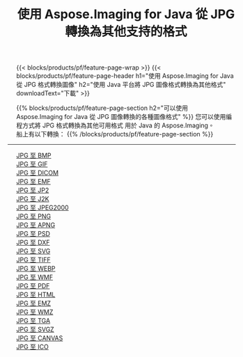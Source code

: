 ﻿---
title: 使用 Aspose.Imaging for Java 從 JPG 轉換為其他支持的格式 
weight: 3920
url: /zh-hant/java/conversion/from/jpg 
lang: zh-hant
langdirlevel: 2
locales: zh-hans,ja,it,ru,de,es,fr,nl,id,lt,pl,pt,vi,tr,ko,zh-hant,ar,hi,th,sv,cs,uk,he
description: Aspose.Imaging 可以使用 Java 平台輕鬆地將 JPG 轉換為其他格式
---

{{< blocks/products/pf/feature-page-wrap >}}
{{< blocks/products/pf/feature-page-header h1="使用 Aspose.Imaging for Java 從 JPG 格式轉換圖像" h2="使用 Java 平台將 JPG 圖像格式轉換為其他格式" downloadText="下載" >}}


{{% blocks/products/pf/feature-page-section  h2="可以使用 Aspose.Imaging for Java 從 JPG 圖像轉換的各種圖像格式" %}}
您可以使用編程方式將 JPG 格式轉換為其他可用格式
用於 Java 的 Aspose.Imaging。
<br/>
船上有以下轉換：
{{% /blocks/products/pf/feature-page-section %}}
<div class="container-fluid productfamilypage bg-gray">
    <div class="convertypes bg-gray agp-content section">
        <div class="container">
		<hr style="margin-left:-20px;"/>
		<div class="row other-converters">
		    <div class='col-md-2 other-converter remove-lp remove-rp'><a href="/imaging/zh-hant/java/conversion/jpg-to-bmp" >JPG 至 BMP</a></div><div class='col-md-2 other-converter remove-lp remove-rp'><a href="/imaging/zh-hant/java/conversion/jpg-to-gif" >JPG 至 GIF</a></div><div class='col-md-2 other-converter remove-lp remove-rp'><a href="/imaging/zh-hant/java/conversion/jpg-to-dicom" >JPG 至 DICOM</a></div><div class='col-md-2 other-converter remove-lp remove-rp'><a href="/imaging/zh-hant/java/conversion/jpg-to-emf" >JPG 至 EMF</a></div><div class='col-md-2 other-converter remove-lp remove-rp'><a href="/imaging/zh-hant/java/conversion/jpg-to-jp2" >JPG 至 JP2</a></div><div class='col-md-2 other-converter remove-lp remove-rp'><a href="/imaging/zh-hant/java/conversion/jpg-to-j2k" >JPG 至 J2K</a></div><div class='col-md-2 other-converter remove-lp remove-rp'><a href="/imaging/zh-hant/java/conversion/jpg-to-jpeg2000" >JPG 至 JPEG2000</a></div><div class='col-md-2 other-converter remove-lp remove-rp'><a href="/imaging/zh-hant/java/conversion/jpg-to-png" >JPG 至 PNG</a></div><div class='col-md-2 other-converter remove-lp remove-rp'><a href="/imaging/zh-hant/java/conversion/jpg-to-apng" >JPG 至 APNG</a></div><div class='col-md-2 other-converter remove-lp remove-rp'><a href="/imaging/zh-hant/java/conversion/jpg-to-psd" >JPG 至 PSD</a></div><div class='col-md-2 other-converter remove-lp remove-rp'><a href="/imaging/zh-hant/java/conversion/jpg-to-dxf" >JPG 至 DXF</a></div><div class='col-md-2 other-converter remove-lp remove-rp'><a href="/imaging/zh-hant/java/conversion/jpg-to-svg" >JPG 至 SVG</a></div><div class='col-md-2 other-converter remove-lp remove-rp'><a href="/imaging/zh-hant/java/conversion/jpg-to-tiff" >JPG 至 TIFF</a></div><div class='col-md-2 other-converter remove-lp remove-rp'><a href="/imaging/zh-hant/java/conversion/jpg-to-webp" >JPG 至 WEBP</a></div><div class='col-md-2 other-converter remove-lp remove-rp'><a href="/imaging/zh-hant/java/conversion/jpg-to-wmf" >JPG 至 WMF</a></div><div class='col-md-2 other-converter remove-lp remove-rp'><a href="/imaging/zh-hant/java/conversion/jpg-to-pdf" >JPG 至 PDF</a></div><div class='col-md-2 other-converter remove-lp remove-rp'><a href="/imaging/zh-hant/java/conversion/jpg-to-html" >JPG 至 HTML</a></div><div class='col-md-2 other-converter remove-lp remove-rp'><a href="/imaging/zh-hant/java/conversion/jpg-to-emz" >JPG 至 EMZ</a></div><div class='col-md-2 other-converter remove-lp remove-rp'><a href="/imaging/zh-hant/java/conversion/jpg-to-wmz" >JPG 至 WMZ</a></div><div class='col-md-2 other-converter remove-lp remove-rp'><a href="/imaging/zh-hant/java/conversion/jpg-to-tga" >JPG 至 TGA</a></div><div class='col-md-2 other-converter remove-lp remove-rp'><a href="/imaging/zh-hant/java/conversion/jpg-to-svgz" >JPG 至 SVGZ</a></div><div class='col-md-2 other-converter remove-lp remove-rp'><a href="/imaging/zh-hant/java/conversion/jpg-to-canvas" >JPG 至 CANVAS</a></div><div class='col-md-2 other-converter remove-lp remove-rp'><a href="/imaging/zh-hant/java/conversion/jpg-to-ico" >JPG 至 ICO</a></div>
                </div>
        </div>
    </div>
</div>
<br/>

